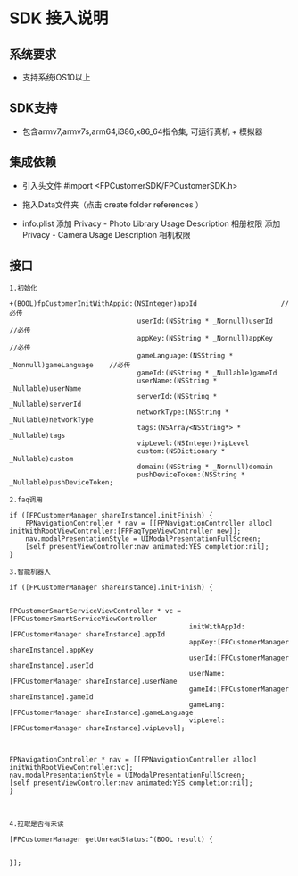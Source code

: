
SDK 接入说明
=
系统要求
-

   *  支持系统iOS10以上

SDK支持
-
   *  包含armv7,armv7s,arm64,i386,x86_64指令集, 可运行真机 + 模拟器 

集成依赖
-

   *  引入头文件 #import <FPCustomerSDK/FPCustomerSDK.h>
   
   *  拖入Data文件夹（点击 create folder references ）
    
   *  info.plist 添加  Privacy - Photo Library Usage Description  相册权限
                 添加  Privacy - Camera Usage Description  相机权限
         
    
接口
-

    1.初始化

    +(BOOL)fpCustomerInitWithAppid:(NSInteger)appId                     //必传
                                    userId:(NSString * _Nonnull)userId          //必传
                                    appKey:(NSString * _Nonnull)appKey          //必传
                                    gameLanguage:(NSString * _Nonnull)gameLanguage    //必传
                                    gameId:(NSString * _Nullable)gameId
                                    userName:(NSString * _Nullable)userName
                                    serverId:(NSString * _Nullable)serverId
                                    networkType:(NSString * _Nullable)networkType
                                    tags:(NSArray<NSString*> * _Nullable)tags
                                    vipLevel:(NSInteger)vipLevel
                                    custom:(NSDictionary * _Nullable)custom
                                    domain:(NSString * _Nonnull)domain
                                    pushDeviceToken:(NSString * _Nullable)pushDeviceToken;
                                    
    2.faq调用
                                   
    if ([FPCustomerManager shareInstance].initFinish) {
        FPNavigationController * nav = [[FPNavigationController alloc] initWithRootViewController:[FPFaqTypeViewController new]];
        nav.modalPresentationStyle = UIModalPresentationFullScreen;
        [self presentViewController:nav animated:YES completion:nil];
    }
    
    3.智能机器人

    if ([FPCustomerManager shareInstance].initFinish) {
    
    
    FPCustomerSmartServiceViewController * vc = [FPCustomerSmartServiceViewController
                                                 initWithAppId:[FPCustomerManager shareInstance].appId
                                                 appKey:[FPCustomerManager shareInstance].appKey
                                                 userId:[FPCustomerManager shareInstance].userId
                                                 userName:[FPCustomerManager shareInstance].userName
                                                 gameId:[FPCustomerManager shareInstance].gameId
                                                 gameLang:[FPCustomerManager shareInstance].gameLanguage
                                                 vipLevel:[FPCustomerManager shareInstance].vipLevel];
    
    
   
    FPNavigationController * nav = [[FPNavigationController alloc] initWithRootViewController:vc];
    nav.modalPresentationStyle = UIModalPresentationFullScreen;
    [self presentViewController:nav animated:YES completion:nil];
    }
    
   

    4.拉取是否有未读
    
    [FPCustomerManager getUnreadStatus:^(BOOL result) {
        
        
    }];

 

